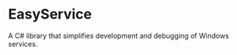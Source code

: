 EasyService
===========

A C# library that simplifies development and debugging of Windows services.
